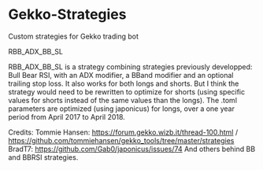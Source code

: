 # Gekko-Strategies
Custom strategies for Gekko trading bot


RBB_ADX_BB_SL

RBB_ADX_BB_SL is a strategy combining strategies previously developped: Bull Bear RSI, with an ADX modifier, a BBand modifier and an optional trailing stop loss.
It also works for both longs and shorts. But I think the strategy would need to be rewritten to optimize for shorts (using specific values for shorts instead of the same values than the longs).
The .toml parameters are optimized (using japonicus) for longs, over a one year period from April 2017 to April 2018.

Credits: 
Tommie Hansen: https://forum.gekko.wizb.it/thread-100.html / https://github.com/tommiehansen/gekko_tools/tree/master/strategies
BradT7: https://github.com/Gab0/japonicus/issues/74
And others behind BB and BBRSI strategies.
